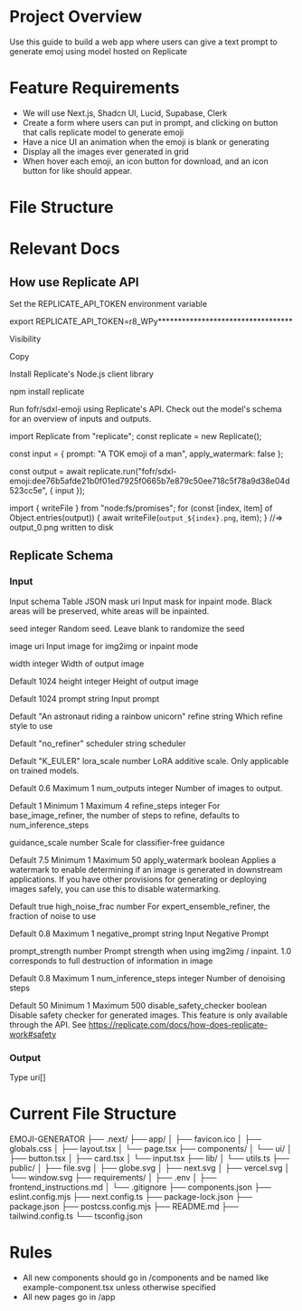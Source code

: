 # Project Overview
Use this guide to build a web app where users can give a text prompt to generate emoj using model hosted on Replicate

# Feature Requirements
- We will use Next.js, Shadcn UI, Lucid, Supabase, Clerk
- Create a form where users can put in prompt, and clicking on button that calls replicate model to generate emoji
- Have a nice UI an animation when the emoji is blank or generating
- Display all the images ever generated in grid
- When hover each emoji, an icon button for download, and an icon button for like should appear.

# File Structure

# Relevant Docs
## How use Replicate API
Set the REPLICATE_API_TOKEN environment variable

export REPLICATE_API_TOKEN=r8_WPy**********************************

Visibility

Copy

Install Replicate's Node.js client library

npm install replicate


Run fofr/sdxl-emoji using Replicate's API. Check out the model's schema for an overview of inputs and outputs.

import Replicate from "replicate";
const replicate = new Replicate();

const input = {
    prompt: "A TOK emoji of a man",
    apply_watermark: false
};

const output = await replicate.run("fofr/sdxl-emoji:dee76b5afde21b0f01ed7925f0665b7e879c50ee718c5f78a9d38e04d523cc5e", { input });

import { writeFile } from "node:fs/promises";
for (const [index, item] of Object.entries(output)) {
  await writeFile(`output_${index}.png`, item);
}
//=> output_0.png written to disk

## Replicate Schema
### Input
Input schema
Table
JSON
mask
uri
Input mask for inpaint mode. Black areas will be preserved, white areas will be inpainted.

seed
integer
Random seed. Leave blank to randomize the seed

image
uri
Input image for img2img or inpaint mode

width
integer
Width of output image

Default
1024
height
integer
Height of output image

Default
1024
prompt
string
Input prompt

Default
"An astronaut riding a rainbow unicorn"
refine
string
Which refine style to use

Default
"no_refiner"
scheduler
string
scheduler

Default
"K_EULER"
lora_scale
number
LoRA additive scale. Only applicable on trained models.

Default
0.6
Maximum
1
num_outputs
integer
Number of images to output.

Default
1
Minimum
1
Maximum
4
refine_steps
integer
For base_image_refiner, the number of steps to refine, defaults to num_inference_steps

guidance_scale
number
Scale for classifier-free guidance

Default
7.5
Minimum
1
Maximum
50
apply_watermark
boolean
Applies a watermark to enable determining if an image is generated in downstream applications. If you have other provisions for generating or deploying images safely, you can use this to disable watermarking.

Default
true
high_noise_frac
number
For expert_ensemble_refiner, the fraction of noise to use

Default
0.8
Maximum
1
negative_prompt
string
Input Negative Prompt

prompt_strength
number
Prompt strength when using img2img / inpaint. 1.0 corresponds to full destruction of information in image

Default
0.8
Maximum
1
num_inference_steps
integer
Number of denoising steps

Default
50
Minimum
1
Maximum
500
disable_safety_checker
boolean
Disable safety checker for generated images. This feature is only available through the API. See https://replicate.com/docs/how-does-replicate-work#safety

### Output
Type
uri[]


# Current File Structure
EMOJI-GENERATOR
├── .next/
├── app/
│ ├── favicon.ico
│ ├── globals.css
│ ├── layout.tsx
│ └── page.tsx
├── components/
│ └── ui/
│ ├── button.tsx
│ ├── card.tsx
│ └── input.tsx
├── lib/
│ └── utils.ts
├── public/
│ ├── file.svg
│ ├── globe.svg
│ ├── next.svg
│ ├── vercel.svg
│ └── window.svg
├── requirements/
│ ├── .env
│ ├── frontend_instructions.md
│ └── .gitignore
├── components.json
├── eslint.config.mjs
├── next.config.ts
├── package-lock.json
├── package.json
├── postcss.config.mjs
├── README.md
├── tailwind.config.ts
└── tsconfig.json

# Rules
- All new components should go in /components and be named like example-component.tsx unless otherwise specified
- All new pages go in /app
